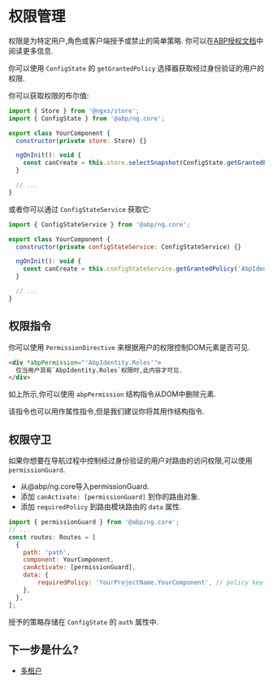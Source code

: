 # 权限管理

权限是为特定用户,角色或客户端授予或禁止的简单策略. 你可以在[ABP授权文档](../../Authorization.md)中阅读更多信息.

你可以使用 `ConfigState` 的 `getGrantedPolicy` 选择器获取经过身份验证的用户的权限.

你可以获取权限的布尔值:

```js
import { Store } from '@ngxs/store';
import { ConfigState } from '@abp/ng.core';

export class YourComponent {
  constructor(private store: Store) {}

  ngOnInit(): void {
    const canCreate = this.store.selectSnapshot(ConfigState.getGrantedPolicy('AbpIdentity.Roles.Create'));
  }

  // ...
}
```

或者你可以通过 `ConfigStateService` 获取它:

```js
import { ConfigStateService } from '@abp/ng.core';

export class YourComponent {
  constructor(private configStateService: ConfigStateService) {}

  ngOnInit(): void {
    const canCreate = this.configStateService.getGrantedPolicy('AbpIdentity.Roles.Create');
  }

  // ...
}
```

## 权限指令

你可以使用 `PermissionDirective` 来根据用户的权限控制DOM元素是否可见.

```html
<div *abpPermission="'AbpIdentity.Roles'">
  仅当用户具有`AbpIdentity.Roles`权限时,此内容才可见.
</div>
```

如上所示,你可以使用 `abpPermission` 结构指令从DOM中删除元素.

该指令也可以用作属性指令,但是我们建议你将其用作结构指令.

## 权限守卫

如果你想要在导航过程中控制经过身份验证的用户对路由的访问权限,可以使用 `permissionGuard`.

* 从@abp/ng.core导入permissionGuard.
* 添加 `canActivate: [permissionGuard]` 到你的路由对象.
* 添加  `requiredPolicy` 到路由模块路由的 `data` 属性.

```js
import { permissionGuard } from '@abp/ng.core';
// ...
const routes: Routes = [
  {
    path: 'path',
    component: YourComponent,
    canActivate: [permissionGuard],
    data: {
        requiredPolicy: 'YourProjectName.YourComponent', // policy key for your component
    },
  },
];
```

授予的策略存储在 `ConfigState` 的 `auth` 属性中.

## 下一步是什么?

* [多租户](./Multi-Tenancy.md)